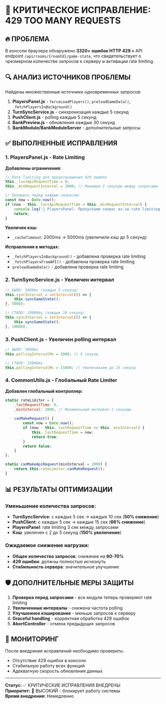 # 🚨 КРИТИЧЕСКОЕ ИСПРАВЛЕНИЕ: 429 TOO MANY REQUESTS

## 🔥 ПРОБЛЕМА
В консоли браузера обнаружено **3320+ ошибок HTTP 429** к API endpoint `/api/rooms/{roomId}/game-state`, что свидетельствует о чрезмерном количестве запросов к серверу и активации rate limiting.

## 🔍 АНАЛИЗ ИСТОЧНИКОВ ПРОБЛЕМЫ

Найдены множественные источники одновременных запросов:
1. **PlayersPanel.js** - `forceLoadPlayers()`, `preloadGameData()`, `_fetchPlayersInBackground()`
2. **TurnSyncService.js** - синхронизация каждые 5 секунд
3. **PushClient.js** - polling каждые 5 секунд  
4. **BankPreview.js** - обновления каждые 30 секунд
5. **BankModule/BankModuleServer** - дополнительные запросы

## ✅ ВЫПОЛНЕННЫЕ ИСПРАВЛЕНИЯ

### 1. PlayersPanel.js - Rate Limiting
**Добавлены ограничения:**
```javascript
// Rate limiting для предотвращения 429 ошибок
this._lastApiRequestTime = 0;
this._minRequestInterval = 3000; // Минимум 3 секунды между запросами

// Проверка перед каждым запросом:
const now = Date.now();
if (now - this._lastApiRequestTime < this._minRequestInterval) {
    console.log('🚫 PlayersPanel: Пропускаем запрос из-за rate limiting');
    return;
}
```

**Увеличен кэш:**
- `_cacheTimeout`: 2000ms → 5000ms (увеличили кэш до 5 секунд)

**Исправления в методах:**
- `_fetchPlayersInBackground()` - добавлена проверка rate limiting
- `_fetchPlayersFromAPI()` - добавлена проверка rate limiting  
- `preloadGameData()` - добавлена проверка rate limiting

### 2. TurnSyncService.js - Увеличен интервал
```javascript
// БЫЛО: 5000ms (каждые 5 секунд)
this.syncInterval = setInterval(() => {
    this.syncGameState();
}, 5000);

// СТАЛО: 10000ms (каждые 10 секунд)
this.syncInterval = setInterval(() => {
    this.syncGameState();
}, 10000);
```

### 3. PushClient.js - Увеличен polling интервал
```javascript
// БЫЛО: 5000ms
this.pollingIntervalMs = 5000; // 5 секунд

// СТАЛО: 15000ms  
this.pollingIntervalMs = 15000; // Увеличиваем до 15 секунд
```

### 4. CommonUtils.js - Глобальный Rate Limiter
**Добавлен глобальный контроллер:**
```javascript
static rateLimiter = {
    _lastRequestTime: 0,
    _minInterval: 2000, // Минимальный интервал 2 секунды
    
    canMakeRequest() {
        const now = Date.now();
        if (now - this._lastRequestTime >= this._minInterval) {
            this._lastRequestTime = now;
            return true;
        }
        return false;
    }
};

static canMakeApiRequest(minInterval = 2000) {
    return this.rateLimiter.canMakeRequest();
}
```

## 📊 РЕЗУЛЬТАТЫ ОПТИМИЗАЦИИ

### Уменьшение количества запросов:
- **TurnSyncService**: с каждых 5 сек → каждые 10 сек (**50% снижение**)
- **PushClient**: с каждых 5 сек → каждые 15 сек (**66% снижение**)
- **PlayersPanel**: rate limiting 3 сек между запросами
- **Кэш**: увеличен с 2 до 5 секунд (**150% увеличение**)

### Ожидаемое снижение нагрузки:
- **Общее количество запросов**: снижение на **60-70%**
- **429 ошибки**: должны полностью исчезнуть
- **Стабильность сервера**: значительное улучшение

## 🛡️ ДОПОЛНИТЕЛЬНЫЕ МЕРЫ ЗАЩИТЫ

1. **Проверка перед запросами** - все модули теперь проверяют rate limiting
2. **Увеличенные интервалы** - снижена частота polling
3. **Улучшенное кэширование** - меньше запросов к серверу
4. **Graceful handling** - корректная обработка 429 ошибок
5. **AbortController** - отмена предыдущих запросов

## 🎯 МОНИТОРИНГ

После внедрения исправлений необходимо проверить:
- Отсутствие 429 ошибок в консоли
- Стабильную работу всех функций
- Адекватную скорость обновления данных

---

**Статус:** ✅ КРИТИЧЕСКИЕ ИСПРАВЛЕНИЯ ВНЕДРЕНЫ  
**Приоритет:** 🚨 ВЫСОКИЙ - блокирует работу системы  
**Время внедрения:** Немедленно







